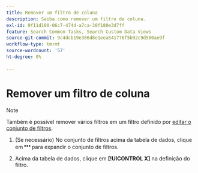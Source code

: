 ```yaml
---
title: Remover um filtro de coluna
description: Saiba como remover um filtro de coluna.
exl-id: 9f11d100-06c7-474d-a7ca-30f180e3d7ff
feature: Search Common Tasks, Search Custom Data Views
source-git-commit: 9c4dcb19e386d8e1eea541776f5b92c9d500ae9f
workflow-type: tm+mt
source-wordcount: '57'
ht-degree: 0%

---
```


# Remover um filtro de coluna

>[!NOTE]
>
>Também é possível remover vários filtros em um filtro definido por [editar o conjunto de filtros](/help/search-social-commerce/common-tasks/data-views/ad-hoc-settings/column-filter-edit.md).

1. (Se necessário) No conjunto de filtros acima da tabela de dados, clique em ![Mais](/help/search-social-commerce/assets/more-filters.png "Mais") para expandir o conjunto de filtros.

1. Acima da tabela de dados, clique em **[!UICONTROL X]** na definição do filtro.
